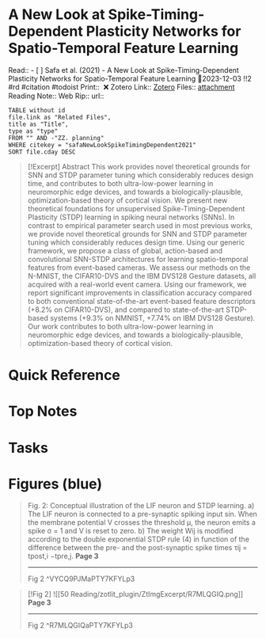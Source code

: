 
# A New Look at Spike-Timing-Dependent Plasticity Networks for Spatio-Temporal Feature Learning
Read:: - [ ] Safa et al. (2021) - A New Look at Spike-Timing-Dependent Plasticity Networks for Spatio-Temporal Feature Learning 🛫2023-12-03 !!2 #rd #citation #todoist
Print::  ❌
Zotero Link:: [Zotero](zotero://select/library/items/FP8J9EFA) 
Files:: [attachment](<file:///C:/Users/michaelt/Insync/m@tarlton.info/Google%20Drive/06.%20Zotero/storage/PTY7KFYL/Safa%20et%20al_2021_A%20New%20Look%20at%20Spike-Timing-Dependent%20Plasticity%20Networks%20for%20Spatio-Temporal.pdf>)
Reading Note::
Web Rip::
url:: 

```dataview
TABLE without id
file.link as "Related Files",
title as "Title",
type as "type"
FROM "" AND -"ZZ. planning"
WHERE citekey = "safaNewLookSpikeTimingDependent2021" 
SORT file.cday DESC
```

> [!Excerpt] Abstract
> This work provides novel theoretical grounds for SNN and STDP parameter tuning which considerably reduces design time, and contributes to both ultra-low-power learning in neuromorphic edge devices, and towards a biologically-plausible, optimization-based theory of cortical vision. We present new theoretical foundations for unsupervised Spike-Timing-Dependent Plasticity (STDP) learning in spiking neural networks (SNNs). In contrast to empirical parameter search used in most previous works, we provide novel theoretical grounds for SNN and STDP parameter tuning which considerably reduces design time. Using our generic framework, we propose a class of global, action-based and convolutional SNN-STDP architectures for learning spatio-temporal features from event-based cameras. We assess our methods on the N-MNIST, the CIFAR10-DVS and the IBM DVS128 Gesture datasets, all acquired with a real-world event camera. Using our framework, we report significant improvements in classification accuracy compared to both conventional state-of-the-art event-based feature descriptors (+8.2% on CIFAR10-DVS), and compared to state-of-the-art STDP-based systems (+9.3% on NMNIST, +7.74% on IBM DVS128 Gesture). Our work contributes to both ultra-low-power learning in neuromorphic edge devices, and towards a biologically-plausible, optimization-based theory of cortical vision.
# Quick Reference

# Top Notes

# Tasks
















# Figures (blue)

> Fig. 2: Conceptual illustration of the LIF neuron and STDP learning. a) The LIF neuron is connected to a pre-synaptic spiking input sin. When the membrane potential V crosses the threshold μ, the neuron emits a spike σ = 1 and V is reset to zero. b) The weight Wij is modified according to the double exponential STDP rule (4) in function of the difference between the pre- and the post-synaptic spike times τij = tpost,i −tpre,j.
> **Page 3**
> 
> ---
> 	Fig 2
> ^VYCQ9PJMaPTY7KFYLp3

> [!Fig 2]
> ![[50 Reading/zotlit_plugin/ZtImgExcerpt/R7MLQGIQ.png]]
> **Page 3**
> 
> ---
> 	Fig 2
> ^R7MLQGIQaPTY7KFYLp3






